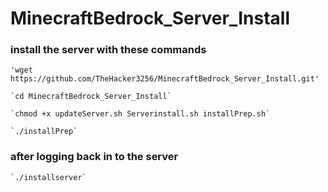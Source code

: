 # MinecraftBedrock_Server_Install

### install the server with these commands
```
'wget https://github.com/TheHacker3256/MinecraftBedrock_Server_Install.git'
```

```
`cd MinecraftBedrock_Server_Install`
```

```
`chmod +x updateServer.sh Serverinstall.sh installPrep.sh`
```

```
`./installPrep`
```


### after logging back in to the server

```
`./installserver`
```
